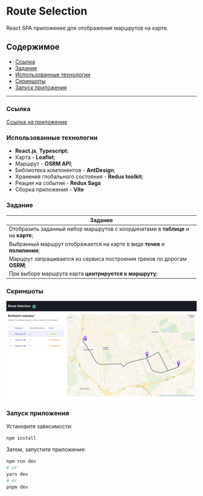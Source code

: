 # Route Selection

React SPA приложение для отображения маршрутов на карте.

## Содержимое

- [Ссылка](#ссылка)
- [Задание](#задание)
- [Использованные технологии](#использованные-технологии)
- [Скриншоты](#Скриншоты)
- [Запуск приложения](#запуск-приложения)
---

### Ссылка
[Ссылка на приложение](https://routes-selection.vercel.app/)

### Использованные технологии

- **React.js**, **Typescript**;
- Карта - **Leaflet**;
- Маршрут - **OSRM API**;
- Библиотека компонентов - **AntDesign**;
- Хранения глобального состояния - **Redux toolkit**;
- Реация на события - **Redux Saga**
- Сборка приложения - **Vite**
### Задание

| Задание                          |
| -------------------------------- | 
|Отобразить заданный набор маршрутов с координатами в **таблице** и на **карте**;| 
|Выбранный маршрут отображается на карте в виде **точек** и **полилинии**;|
|Маршрут запрашивается из сервиса построения треков по дорогам **OSRM**;|
|При выборе маршрута карта **центрируется к маршруту**;| 


### Скриншоты

![](./screenshots/1.png)

### Запуск приложения

Установите зависимости:
```
npm install
```

Затем, запустите приложение:

```bash
npm run dev
# or
yarn dev
# or
pnpm dev
```